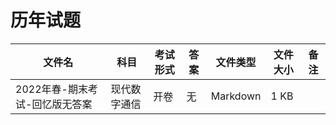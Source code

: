# 历年试题

文件名|科目|考试形式|答案|文件类型|文件大小|备注
---|---|---|---|---|---|---
2022年春-期末考试-回忆版无答案|现代数字通信|开卷|无|Markdown|1 KB|